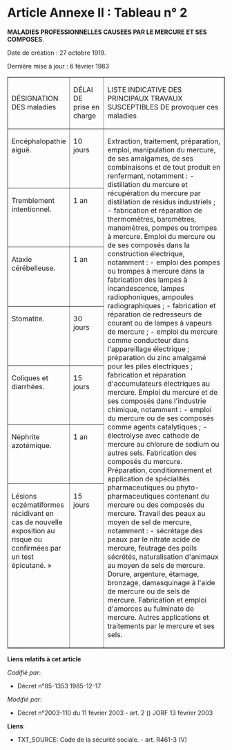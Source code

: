 # Article Annexe II : Tableau n° 2

**MALADIES PROFESSIONNELLES CAUSEES PAR LE MERCURE ET SES COMPOSES**.

Date de création : 27 octobre 1919.

Dernière mise à jour : 6 février 1983 

<table align="center" border="1" cellpadding="0" cellspacing="0" width="605">
  <tbody>
    <tr>
      <td>

DÉSIGNATION DES maladies

</td>
      <td width="71">

DÉLAI DE prise en charge

</td>
      <td width="379">

LISTE INDICATIVE DES PRINCIPAUX TRAVAUX SUSCEPTIBLES DE provoquer ces maladies

</td>
    </tr>
    <tr>
      <td valign="top">

Encéphalopathie aiguë. 

</td>
      <td valign="top" width="71">

10 jours

</td>
      <td rowspan="7" valign="top" width="379">

Extraction, traitement, préparation, emploi, manipulation du mercure, de ses amalgames, de ses combinaisons et de tout
produit en renfermant, notamment : - distillation du mercure et récupération du mercure par distillation de résidus
industriels ; - fabrication et réparation de thermomètres, baromètres, manomètres, pompes ou trompes à mercure. Emploi du
mercure ou de ses composés dans la construction électrique, notamment : - emploi des pompes ou trompes à mercure dans la
fabrication des lampes à incandescence, lampes radiophoniques, ampoules radiographiques ; - fabrication et réparation de
redresseurs de courant ou de lampes à vapeurs de mercure ; - emploi du mercure comme conducteur dans l'appareillage
électrique ; préparation du zinc amalgamé pour les piles électriques ; fabrication et réparation d'accumulateurs électriques
au mercure. Emploi du mercure et de ses composés dans l'industrie chimique, notamment : - emploi du mercure ou de ses
composés comme agents catalytiques ; - électrolyse avec cathode de mercure au chlorure de sodium ou autres sels. Fabrication
des composés du mercure. Préparation, conditionnement et application de spécialités pharmaceutiques ou phyto-pharmaceutiques
contenant du mercure ou des composés du mercure. Travail des peaux au moyen de sel de mercure, notamment : - sécrétage des
peaux par le nitrate acide de mercure, feutrage des poils sécrétés, naturalisation d'animaux au moyen de sels de mercure.
Dorure, argenture, étamage, bronzage, damasquinage à l'aide de mercure ou de sels de mercure. Fabrication et emploi d'amorces
au fulminate de mercure. Autres applications et traitements par le mercure et ses sels. 

</td>
    </tr>
    <tr>
      <td valign="top">

Tremblement intentionnel. 

</td>
      <td valign="top" width="71">

1 an

</td>
    </tr>
    <tr>
      <td valign="top">

Ataxie cérébelleuse. 

</td>
      <td valign="top" width="71">

1 an

</td>
    </tr>
    <tr>
      <td valign="top">

Stomatite. 

</td>
      <td valign="top" width="71">

30 jours

</td>
    </tr>
    <tr>
      <td valign="top">

Coliques et diarrhées. 

</td>
      <td valign="top" width="71">

15 jours

</td>
    </tr>
    <tr>
      <td valign="top">

Néphrite azotémique. 

</td>
      <td valign="top" width="71">

1 an

</td>
    </tr>
    <tr>
      <td valign="top">

Lésions eczématiformes récidivant en cas de nouvelle exposition au risque ou confirmées par un test épicutané. »

</td>
      <td valign="top" width="71">

15 jours

</td>
    </tr>
  </tbody>
</table>

**Liens relatifs à cet article**

_Codifié par_:

  - Décret n°85-1353 1985-12-17

_Modifié par_:

  - Décret n°2003-110 du 11 février 2003 - art. 2 () JORF 13 février 2003

**Liens**:

  - TXT_SOURCE: Code de la sécurité sociale. - art. R461-3 (V)

